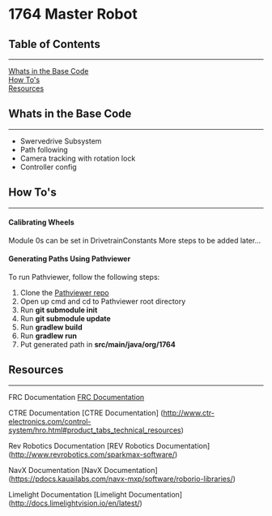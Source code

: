 1764 Master Robot
=======

## Table of Contents
---
[Whats in the Base Code](#whats-in-the-base-code)  
[How To's](#how-tos)  
[Resources](#resources)  

## Whats in the Base Code
---
* Swervedrive Subsystem  
* Path following  
* Camera tracking with rotation lock  
* Controller config  

## How To's
---
#### Calibrating Wheels  
Module 0s can be set in DrivetrainConstants
More steps to be added later...  

#### Generating Paths Using Pathviewer  
To run Pathviewer, follow the following steps:  
1. Clone the [Pathviewer repo](https://github.com/FRCTeam2910/PathViewer)  
2. Open up cmd and cd to Pathviewer root directory  
3. Run **git submodule init**  
4. Run **git submodule update**
5. Run **gradlew build**  
6. Run **gradlew run**  
7. Put generated path in **src/main/java/org/1764**  

## Resources
---

FRC Documentation [FRC Documentation](https://wpilib.screenstepslive.com/s/currentCS/m/java/l/1027503-installing-c-and-java-development-tools-for-frc)

CTRE Documentation [CTRE Documentation] (http://www.ctr-electronics.com/control-system/hro.html#product_tabs_technical_resources)

Rev Robotics Documentation [REV Robotics Documentation] (http://www.revrobotics.com/sparkmax-software/)

NavX Documentation [NavX Documentation] (https://pdocs.kauailabs.com/navx-mxp/software/roborio-libraries/)

Limelight Documentation [Limelight Documentation] (http://docs.limelightvision.io/en/latest/)